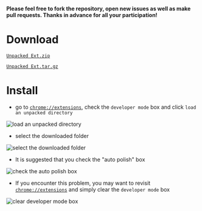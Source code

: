#### Please feel free to fork the repository, open new issues as well as make pull requests. Thanks in advance for all your participation!


# Download

[``Unpacked Ext.zip``](https://github.com/Mensu/Matrix-Submission-Report-Polisher-Chrome-Ext/archive/v0.1.2.zip)

[``Unpacked Ext.tar.gz``](https://github.com/Mensu/Matrix-Submission-Report-Polisher-Chrome-Ext/archive/v0.1.2.tar.gz)

# Install

- go to [``chrome://extensions``](chrome://extensions), check the ``developer mode`` box and click ``load an unpacked directory``

![load an unpacked directory](http://7xrahq.com1.z0.glb.clouddn.com/chrome-ext-installation-load-directory.png)

- select the downloaded folder

![select the downloaded folder](http://7xrahq.com1.z0.glb.clouddn.com/chrome-ext-installation-select-folder.png)

- It is suggested that you check the "auto polish" box

![check the auto polish box](http://7xrahq.com1.z0.glb.clouddn.com/chrome-ext-installation-auto-polish.png)

- If you encounter this problem, you may want to revisit [``chrome://extensions``](chrome://extensions) and simply clear the ``developer mode`` box

![clear developer mode box](http://7xrahq.com1.z0.glb.clouddn.com/chrome-ext-installation-clear-box.png)
